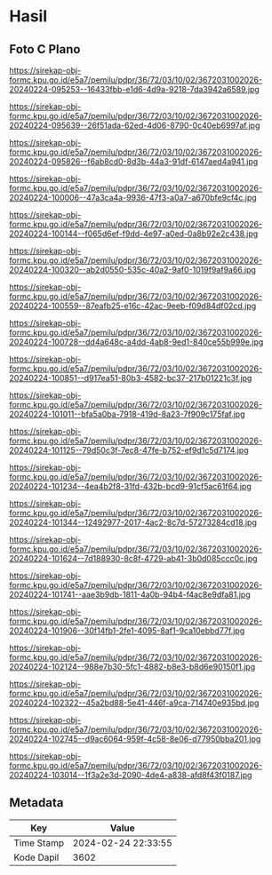 # Hasil

## Foto C Plano

https://sirekap-obj-formc.kpu.go.id/e5a7/pemilu/pdpr/36/72/03/10/02/3672031002026-20240224-095253--16433fbb-e1d6-4d9a-9218-7da3942a6589.jpg

https://sirekap-obj-formc.kpu.go.id/e5a7/pemilu/pdpr/36/72/03/10/02/3672031002026-20240224-095639--26f51ada-62ed-4d06-8790-0c40eb6997af.jpg

https://sirekap-obj-formc.kpu.go.id/e5a7/pemilu/pdpr/36/72/03/10/02/3672031002026-20240224-095826--f6ab8cd0-8d3b-44a3-91df-6147aed4a941.jpg

https://sirekap-obj-formc.kpu.go.id/e5a7/pemilu/pdpr/36/72/03/10/02/3672031002026-20240224-100006--47a3ca4a-9936-47f3-a0a7-a670bfe9cf4c.jpg

https://sirekap-obj-formc.kpu.go.id/e5a7/pemilu/pdpr/36/72/03/10/02/3672031002026-20240224-100144--f065d6ef-f9dd-4e97-a0ed-0a8b92e2c438.jpg

https://sirekap-obj-formc.kpu.go.id/e5a7/pemilu/pdpr/36/72/03/10/02/3672031002026-20240224-100320--ab2d0550-535c-40a2-9af0-1019f9af9a66.jpg

https://sirekap-obj-formc.kpu.go.id/e5a7/pemilu/pdpr/36/72/03/10/02/3672031002026-20240224-100559--87eafb25-e16c-42ac-9eeb-f09d84df02cd.jpg

https://sirekap-obj-formc.kpu.go.id/e5a7/pemilu/pdpr/36/72/03/10/02/3672031002026-20240224-100728--dd4a648c-a4dd-4ab8-9ed1-840ce55b999e.jpg

https://sirekap-obj-formc.kpu.go.id/e5a7/pemilu/pdpr/36/72/03/10/02/3672031002026-20240224-100851--d917ea51-80b3-4582-bc37-217b01221c3f.jpg

https://sirekap-obj-formc.kpu.go.id/e5a7/pemilu/pdpr/36/72/03/10/02/3672031002026-20240224-101011--bfa5a0ba-7918-419d-8a23-7f909c175faf.jpg

https://sirekap-obj-formc.kpu.go.id/e5a7/pemilu/pdpr/36/72/03/10/02/3672031002026-20240224-101125--79d50c3f-7ec8-47fe-b752-ef9d1c5d7174.jpg

https://sirekap-obj-formc.kpu.go.id/e5a7/pemilu/pdpr/36/72/03/10/02/3672031002026-20240224-101234--4ea4b2f8-31fd-432b-bcd9-91cf5ac61f64.jpg

https://sirekap-obj-formc.kpu.go.id/e5a7/pemilu/pdpr/36/72/03/10/02/3672031002026-20240224-101344--12492977-2017-4ac2-8c7d-57273284cd18.jpg

https://sirekap-obj-formc.kpu.go.id/e5a7/pemilu/pdpr/36/72/03/10/02/3672031002026-20240224-101624--7d188930-8c8f-4729-ab41-3b0d085ccc0c.jpg

https://sirekap-obj-formc.kpu.go.id/e5a7/pemilu/pdpr/36/72/03/10/02/3672031002026-20240224-101741--aae3b9db-1811-4a0b-94b4-f4ac8e9dfa81.jpg

https://sirekap-obj-formc.kpu.go.id/e5a7/pemilu/pdpr/36/72/03/10/02/3672031002026-20240224-101906--30f14fb1-2fe1-4095-8af1-9ca10ebbd77f.jpg

https://sirekap-obj-formc.kpu.go.id/e5a7/pemilu/pdpr/36/72/03/10/02/3672031002026-20240224-102124--988e7b30-5fc1-4882-b8e3-b8d6e90150f1.jpg

https://sirekap-obj-formc.kpu.go.id/e5a7/pemilu/pdpr/36/72/03/10/02/3672031002026-20240224-102322--45a2bd88-5e41-446f-a9ca-714740e935bd.jpg

https://sirekap-obj-formc.kpu.go.id/e5a7/pemilu/pdpr/36/72/03/10/02/3672031002026-20240224-102745--d9ac6064-959f-4c58-8e06-d77950bba201.jpg

https://sirekap-obj-formc.kpu.go.id/e5a7/pemilu/pdpr/36/72/03/10/02/3672031002026-20240224-103014--1f3a2e3d-2090-4de4-a838-afd8f43f0187.jpg


## Metadata

| Key        | Value               |
| ---------- | ------------------- |
| Time Stamp | 2024-02-24 22:33:55 |
| Kode Dapil | 3602                |



